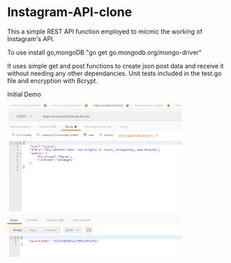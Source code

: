 # Instagram-API-clone
This a simple REST API function employed to micmic the working of Instagram's API.

To use install go,mongoDB "go get go.mongodb.org/mongo-driver"

It uses simple get and post functions to create json post data and receive it without needing any other dependancies.
Unit tests included in the test.go file and encryption with Bcrypt.

Initial Demo

<img src="https://raw.githubusercontent.com/RYANalpha-Omni/Instagram-API-clone/main/image/Demo.png" raw=true width=400px height=350px/>
